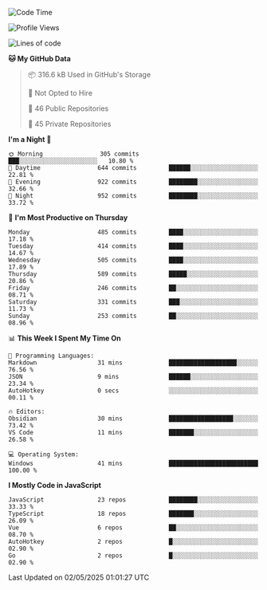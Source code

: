 <!--START_SECTION:waka-->
![Code Time](http://img.shields.io/badge/Code%20Time-942%20hrs%2042%20mins-blue)

![Profile Views](http://img.shields.io/badge/Profile%20Views-2-blue)

![Lines of code](https://img.shields.io/badge/From%20Hello%20World%20I%27ve%20Written-1.1%20million%20lines%20of%20code-blue)

**🐱 My GitHub Data** 

> 📦 316.6 kB Used in GitHub's Storage 
 > 
> 🚫 Not Opted to Hire
 > 
> 📜 46 Public Repositories 
 > 
> 🔑 45 Private Repositories 
 > 
**I'm a Night 🦉** 

```text
🌞 Morning                305 commits         ███░░░░░░░░░░░░░░░░░░░░░░   10.80 % 
🌆 Daytime                644 commits         ██████░░░░░░░░░░░░░░░░░░░   22.81 % 
🌃 Evening                922 commits         ████████░░░░░░░░░░░░░░░░░   32.66 % 
🌙 Night                  952 commits         ████████░░░░░░░░░░░░░░░░░   33.72 % 
```
📅 **I'm Most Productive on Thursday** 

```text
Monday                   485 commits         ████░░░░░░░░░░░░░░░░░░░░░   17.18 % 
Tuesday                  414 commits         ████░░░░░░░░░░░░░░░░░░░░░   14.67 % 
Wednesday                505 commits         ████░░░░░░░░░░░░░░░░░░░░░   17.89 % 
Thursday                 589 commits         █████░░░░░░░░░░░░░░░░░░░░   20.86 % 
Friday                   246 commits         ██░░░░░░░░░░░░░░░░░░░░░░░   08.71 % 
Saturday                 331 commits         ███░░░░░░░░░░░░░░░░░░░░░░   11.73 % 
Sunday                   253 commits         ██░░░░░░░░░░░░░░░░░░░░░░░   08.96 % 
```


📊 **This Week I Spent My Time On** 

```text
💬 Programming Languages: 
Markdown                 31 mins             ███████████████████░░░░░░   76.56 % 
JSON                     9 mins              ██████░░░░░░░░░░░░░░░░░░░   23.34 % 
AutoHotkey               0 secs              ░░░░░░░░░░░░░░░░░░░░░░░░░   00.11 % 

🔥 Editors: 
Obsidian                 30 mins             ██████████████████░░░░░░░   73.42 % 
VS Code                  11 mins             ███████░░░░░░░░░░░░░░░░░░   26.58 % 

💻 Operating System: 
Windows                  41 mins             █████████████████████████   100.00 % 
```

**I Mostly Code in JavaScript** 

```text
JavaScript               23 repos            ████████░░░░░░░░░░░░░░░░░   33.33 % 
TypeScript               18 repos            ███████░░░░░░░░░░░░░░░░░░   26.09 % 
Vue                      6 repos             ██░░░░░░░░░░░░░░░░░░░░░░░   08.70 % 
AutoHotkey               2 repos             █░░░░░░░░░░░░░░░░░░░░░░░░   02.90 % 
Go                       2 repos             █░░░░░░░░░░░░░░░░░░░░░░░░   02.90 % 
```




 Last Updated on 02/05/2025 01:01:27 UTC
<!--END_SECTION:waka-->
